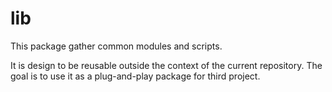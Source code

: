 # lib

This package gather common modules and scripts.

It is design to be reusable outside the context of the current repository.
The goal is to use it as a plug-and-play package for third project.
